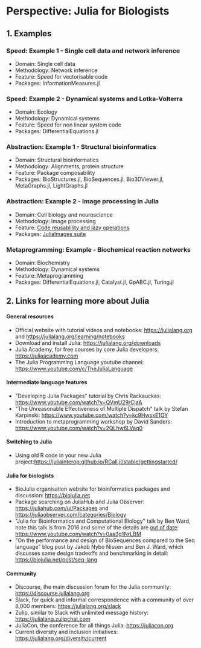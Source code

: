 # Perspective: Julia for Biologists

## 1. Examples
### Speed: Example 1 - Single cell data and network inference
* Domain: Single cell data
* Methodology: Network inference
* Feature: Speed for vectorisable code
* Packages: InformationMeasures.jl
### Speed: Example 2 - Dynamical systems and Lotka-Volterra
* Domain: Ecology
* Methodology: Dynamical systems
* Feature: Speed for non linear system code
* Packages: DifferentialEquations.jl
### Abstraction: Example 1 - Structural bioinformatics
* Domain: Structural bioinformatics
* Methodology: Alignments, protein structure
* Feature: Package composability
* Packages: BioStructures.jl, BioSequences.jl, Bio3DViewer.jl, MetaGraphs.jl, LightGraphs.jl
### Abstraction: Example 2 - Image processing in Julia
* Domain: Cell biology and neuroscience
* Methodology: Image processing
* Feature: [Code reusablility and lazy operations](examples/abstraction/images_lazy/README.md)
* Packages: [JuliaImages suite](https://juliaimages.org/stable/)
### Metaprogramming: Example - Biochemical reaction networks
* Domain: Biochemistry
* Methodology: Dynamical systems
* Feature: Metaprogramming
* Packages: DifferentialEquations.jl, Catalyst.jl, GpABC.jl, Turing.jl
## 2. Links for learning more about Julia
#### General resources
  * Official website with tutorial videos and notebooks: https://julialang.org and https://julialang.org/learning/notebooks
  * Download and install Julia: https://julialang.org/downloads
  * Julia Academy, for free courses by core Julia developers: https://juliaacademy.com
  * The Julia Programming Language youtube channel: https://www.youtube.com/c/TheJuliaLanguage
#### Intermediate language features
  * "Developing Julia Packages" tutorial by Chris Rackauckas: https://www.youtube.com/watch?v=QVmU29rCjaA
  * "The Unreasonable Effectiveness of Multiple Dispatch" talk by Stefan Karpinski: https://www.youtube.com/watch?v=kc9HwsxE1OY
  * Introduction to metaprogramming workshop by David Sanders: https://www.youtube.com/watch?v=2QLhw6LVaq0
#### Switching to Julia
  * Using old R code in your new Julia project:https://juliainterop.github.io/RCall.jl/stable/gettingstarted/
#### Julia for biologists
  * BioJulia organisation website for bioinformatics packages and discussion: https://biojulia.net
  * Package searching on JuliaHub and Julia Observer: https://juliahub.com/ui/Packages and https://juliaobserver.com/categories/Biology
  * "Julia for Bioinformatics and Computational Biology" talk by Ben Ward, note this talk is from 2016 and some of the details are [out of date](https://biojulia.net/post/biojl): https://www.youtube.com/watch?v=0aa3g1NrLBM
  * "On the performance and design of BioSequences compared to the Seq language" blog post by Jakob Nybo Nissen and Ben J. Ward, which discusses some design tradeoffs and benchmarking in detail: https://biojulia.net/post/seq-lang
#### Community
  * Discourse, the main discussion forum for the Julia community: https://discourse.julialang.org
  * Slack, for quick and informal correspondence with a community of over 8,000 members: https://julialang.org/slack
  * Zulip, similar to Slack with unlimited message history: https://julialang.zulipchat.com
  * JuliaCon, the conference for all things Julia: https://juliacon.org
  * Current diversity and inclusion initiatives: https://julialang.org/diversity/current
